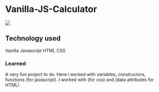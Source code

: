 # Vanilla-JS-Calculator

![](js-calculator.gif)



## Technology used
Vanilla Javascript
HTML
CSS

### Learned

A very fun project to do. Here i worked with variables, constructors, functions (for javascript). I worked with (for css) and (data attributes for HTML)

